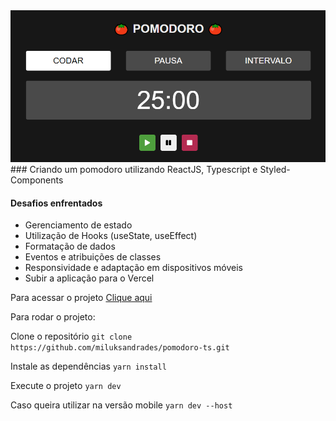 <div style="text-align: center">
<img src="print.png">
</div>
### Criando um pomodoro utilizando ReactJS, Typescript e Styled-Components

#### Desafios enfrentados
- Gerenciamento de estado
- Utilização de Hooks (useState, useEffect)
- Formatação de dados
- Eventos e atribuições de classes
- Responsividade e adaptação em dispositivos móveis
- Subir a aplicação para o Vercel

Para acessar o projeto [Clique aqui](https://pomodoro-miluksandrades.vercel.app)

Para rodar o projeto:

Clone o repositório
```git clone https://github.com/miluksandrades/pomodoro-ts.git```

Instale as dependências
```yarn install```

Execute o projeto
```yarn dev```

Caso queira utilizar na versão mobile
```yarn dev --host```